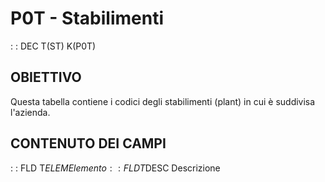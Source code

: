 # P0T - Stabilimenti
 :  : DEC T(ST) K(P0T)
## OBIETTIVO
Questa tabella contiene i codici degli stabilimenti (plant) in cui è suddivisa l'azienda.
## CONTENUTO DEI CAMPI
 :  : FLD T$ELEM Elemento
 :  : FLD T$DESC Descrizione

